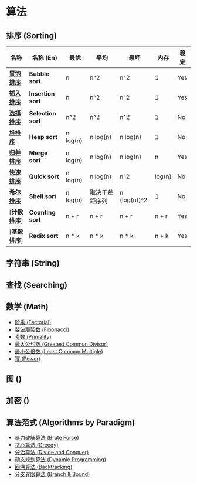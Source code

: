 
# 算法



## 排序 (Sorting)

| **名称**                                           | **名称 (En)**      | **最优** | **平均**       | **最坏**     | **内存** | **稳定** |
| -------------------------------------------------- | ------------------ | -------- | -------------- | ------------ | -------- | -------- |
| [**冒泡排序**]((./sorting/bubble-sort.md))  | **Bubble sort**    | n        | n^2            | n^2          | 1        | Yes      |
| [**插入排序**](./sorting/insertion-sort/README.md) | **Insertion sort** | n        | n^2            | n^2          | 1        | Yes      |
| [**选择排序**](./sorting/selection-sort/README.md) | **Selection sort** | n^2      | n^2            | n^2          | 1        | No       |
| [**堆排序**](./sorting/heap-sort/README.md)        | **Heap sort**      | n log(n) | n log(n)       | n log(n)     | 1        | No       |
| [**归并排序**](./sorting/merge-sort/README.md)     | **Merge sort**     | n log(n) | n log(n)       | n log(n)     | n        | Yes      |
| [**快速排序**](./sorting/quick-sort/README.md)     | **Quick sort**     | n log(n) | n log(n)       | n^2          | log(n)   | No       |
| [**希尔排序**](./sorting/shell-sort/README.md)     | **Shell sort**     | n log(n) | 取决于差距序列 | n (log(n))^2 | 1        | No       |
| [**计数排序**]                                     | **Counting sort**  | n + r    | n + r          | n + r        | n + r    | Yes      |
| [**基数排序**]                                     | **Radix sort**     | n * k    | n * k          | n * k        | n + k    | Yes      |

## 字符串 (String)

## 查找 (Searching)

## 数学 (Math)

* [阶乘 (Factorial)](./math/facotrial)
* [斐波那契数 (Fibonacci)](./math/fibonacci)
* [素数 (Primality)](./math/primality)
* [最大公约数 (Greatest Common Divisor)](./math/greatest-common-divisor)
* [最小公倍数 (Least Common Multiple)](./math/least-common-multiple)
* [幂 (Power)](./math/power)

## 图 ()

## 加密 () 


## 算法范式 (Algorithms by Paradigm)

* [暴力破解算法 (Brute Force)]()
* [贪心算法 (Greedy)]()
* [分治算法 (Divide and Conquer)]()
* [动态规划算法 (Dynamic Programming)]()
* [回溯算法 (Backtracking)]()
* [分支界限算法 (Branch & Bound)]()

